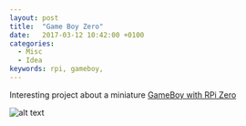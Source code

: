 ```yaml
---
layout: post
title:  "Game Boy Zero"
date:   2017-03-12 10:42:00 +0100
categories:
  - Misc
  - Idea
keywords: rpi, gameboy,
---
```


Interesting project about a miniature [GameBoy with RPi Zero](https://hackaday.io/project/20152-gameboy-zero-but-smaller)

![alt text](https://cdn.hackaday.io/images/7352071488543051372.jpg "GameBoy Zero")


